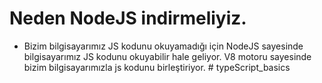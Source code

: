# Neden NodeJS indirmeliyiz.

- Bizim bilgisayarımız JS kodunu okuyamadığı için NodeJS sayesinde bilgisayarımız JS kodunu okuyabilir hale geliyor. V8 motoru sayesinde bizim bilgisayarımızla js kodunu birleştiriyor.
#   t y p e S c r i p t _ b a s i c s  
 